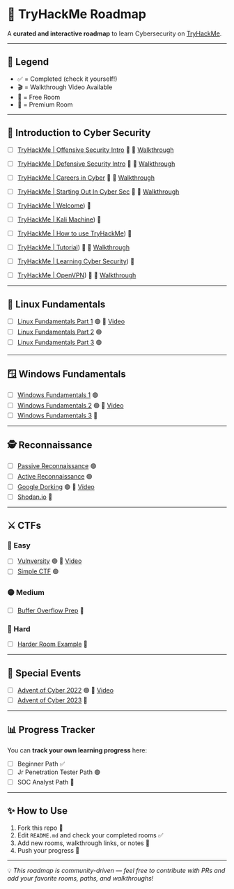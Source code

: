 # 🚀 TryHackMe Roadmap  

A **curated and interactive roadmap** to learn Cybersecurity on [TryHackMe](https://tryhackme.com).  

---

## 📌 Legend  
- ✅ = Completed (check it yourself!)  
- 🎬 = Walkthrough Video Available  
- 🎁 = Free Room  
- 💸 = Premium Room  

---

## 📂 Introduction to Cyber Security 

- [ ] [TryHackMe | Offensive Security Intro](https://tryhackme.com/room/offensivesecurityintrokK) 🎁 🎥 [Walkthrough]((https://www.youtube.com/watch?v=lBRHTtwsBeo))   
- [ ] [TryHackMe | Defensive Security Intro]([https://tryhackme.com/room/howtousetryhackme](https://tryhackme.com/room/defensivesecurityintro)) 🎁 🎥 [Walkthrough]([https://youtu.be/xxxxx](https://www.youtube.com/watch?v=3fG3HpEnM2A))  
- [ ] [TryHackMe | Careers in Cyber](https://tryhackme.com/room/careersincyber) 🎁 🎥 [Walkthrough]([https://youtu.be/xxxxx](https://www.youtube.com/watch?v=9sMDzMIp-98))    
- [ ] [TryHackMe | Starting Out In Cyber Sec]([https://tryhackme.com/room/openvpn](https://tryhackme.com/room/startingoutincybersec)) 🎁 🎥 [Walkthrough]([https://youtu.be/yyyyy](https://www.youtube.com/watch?v=5g6D69bmQdw))
- [ ] [TryHackMe | Welcome]([https://tryhackme.com/room/hello)) 🎁 
- [ ] [TryHackMe | Kali Machine]([https://tryhackme.com/room/kali)) 💸
- [ ] [TryHackMe | How to use TryHackMe]([https://tryhackme.com/room/howtousetryhackme)) 🎁 
- [ ] [TryHackMe | Tutorial]([https://tryhackme.com/room/tutorial)) 🎁 🎥 [Walkthrough]([https://youtu.be/yyyyy](https://www.youtube.com/watch?v=ROO2pDPgja4))
- [ ] [TryHackMe | Learning Cyber Security]([https://tryhackme.com/room/beginnerpathintro)) 🎁
- [ ] [TryHackMe | OpenVPN]([https://tryhackme.com/room/openvpn)) 🎁 🎥 [Walkthrough](https://www.youtube.com/watch?v=Qm3SQE-dPdA)
  

---

## 🐧 Linux Fundamentals  

- [ ] [Linux Fundamentals Part 1](https://tryhackme.com/room/linuxfundamentalspart1) 🟢 🎥 [Video](https://youtu.be/zzzzz)  
- [ ] [Linux Fundamentals Part 2](https://tryhackme.com/room/linuxfundamentalspart2) 🟢  
- [ ] [Linux Fundamentals Part 3](https://tryhackme.com/room/linuxfundamentalspart3) 🟢  

---

## 🪟 Windows Fundamentals  

- [ ] [Windows Fundamentals 1](https://tryhackme.com/room/windowsfundamentals1xbx) 🟢  
- [ ] [Windows Fundamentals 2](https://tryhackme.com/room/windowsfundamentals2x0x) 🟢 🎥 [Video](https://youtu.be/aaaaa)  
- [ ] [Windows Fundamentals 3](https://tryhackme.com/room/windowsfundamentals3xzx) 🔴  

---

## 🕵️ Reconnaissance  

- [ ] [Passive Reconnaissance](https://tryhackme.com/room/passiverecon) 🟢  
- [ ] [Active Reconnaissance](https://tryhackme.com/room/activerecon) 🟢  
- [ ] [Google Dorking](https://tryhackme.com/room/googledorking) 🟢 🎥 [Video](https://youtu.be/bbbbb)  
- [ ] [Shodan.io](https://tryhackme.com/room/shodan) 🔴  

---

## ⚔️ CTFs  

### 🎯 Easy  
- [ ] [Vulnversity](https://tryhackme.com/room/vulnversity) 🟢 🎥 [Video](https://youtu.be/ccccc)  
- [ ] [Simple CTF](https://tryhackme.com/room/easyctf) 🟢  

### 🟡 Medium  
- [ ] [Buffer Overflow Prep](https://tryhackme.com/room/bufferoverflowprep) 🔴  

### 🔴 Hard  
- [ ] [Harder Room Example](https://tryhackme.com/room/hardroom) 🔴  

---

## 🎄 Special Events  

- [ ] [Advent of Cyber 2022](https://tryhackme.com/room/adventofcyber2022) 🟢 🎥 [Video](https://youtu.be/ddddd)  
- [ ] [Advent of Cyber 2023](https://tryhackme.com/room/adventofcyber2023) 🔴  

---

## 📊 Progress Tracker  

You can **track your own learning progress** here:  

- [ ] Beginner Path ✅  
- [ ] Jr Penetration Tester Path 🟢  
- [ ] SOC Analyst Path 🔴  

---

## ✨ How to Use  

1. Fork this repo 🍴  
2. Edit `README.md` and check your completed rooms ✅  
3. Add new rooms, walkthrough links, or notes 📝  
4. Push your progress 🚀  

---

💡 *This roadmap is community-driven — feel free to contribute with PRs and add your favorite rooms, paths, and walkthroughs!*  
